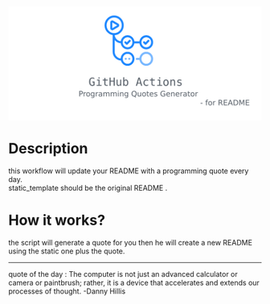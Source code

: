 <div align="center">
<img src="./images/logo.png" align="center" />
</div> 

# Description

this workflow will update your README with a programming quote every day.<br>
static_template should be the original README . <br>

# How it works?

the script will generate a quote for you then he will create a new README using the static one plus the quote.
***

quote of the day :
The computer is not just an advanced calculator or camera or paintbrush; rather, it is a device that accelerates and extends our processes of thought. -Danny Hillis
